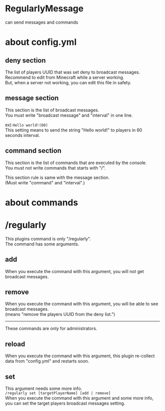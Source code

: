# RegularlyMessage  
can send messages and commands
# about config.yml
## deny section
The list of players UUID that was set deny to broadcast messages.  
Recommend to edit from Minecraft while a server working.  
But, when a server not working, you can edit this file in safety.  
## message section
This section is the list of broadcast messages.  
You must write "broadcast message" and "interval" in one line.  

ex) `Hello world!(60)`  
This setting means to send the string "Hello world!" to players in 60 seconds interval.

## command section
This section is the list of commands that are executed by the console.  
You must not write commands that starts with "/".  

This section rule is same with the message section.  
(Must write "command" and "interval".)

# about commands
# /regularly
This plugins command is only "/regularly".  
The command has some arguments.
## add
When you execute the command with this argument, you will not get broadcast messages.  
## remove
When you execute the command with this argument, you will be able to see broadcast messages.  
(means "remove the players UUID from the deny list.")


---
These commands are only for administrators.
## reload
When you execute the command with this argument, this plugin re-collect data from "config.yml" and restarts soon.
## set
This argument needs some more info.  
`/regularly set [targetPlayerName] [add | remove]`  
When you execute the command with this argument and some more info, you can set the target players broadcast messages setting.
